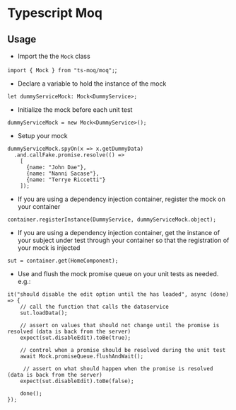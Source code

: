 # Typescript Moq

## Usage

- Import the the `Mock` class

`import { Mock } from "ts-moq/moq";`;

- Declare a variable to hold the instance of the mock

`let dummyServiceMock: Mock<DummyService>;`

- Initialize the mock before each unit test

`dummyServiceMock = new Mock<DummyService>();`

- Setup your mock
```
dummyServiceMock.spyOn(x => x.getDummyData)
  .and.callFake.promise.resolve(() => 
    [
      {name: "John Dae"}, 
      {name: "Nanni Sacase"}, 
      {name: "Terrye Riccetti"}
    ]);
```

- If you are using a dependency injection container, register the mock on your container

`container.registerInstance(DummyService, dummyServiceMock.object);`

- If you are using a dependency injection container, get the instance of your subject under test through your container so that the registration of your mock is injected

`sut = container.get(HomeComponent);`

- Use and flush the mock promise queue on your unit tests as needed. e.g.:

```
it("should disable the edit option until the has loaded", async (done) => {
    // call the function that calls the dataservice
    sut.loadData();
    
    // assert on values that should not change until the promise is resolved (data is back from the server)
    expect(sut.disableEdit).toBe(true);
    
    // control when a promise should be resolved during the unit test
    await Mock.promiseQueue.flushAndWait();
    
     // assert on what should happen when the promise is resolved (data is back from the server)
    expect(sut.disableEdit).toBe(false);

    done();
});
```
